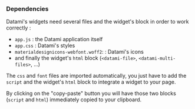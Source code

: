 ### Dependencies

Datami's widgets need several files and the widget's block in order to work correctly :

- `app.js` : the Datami application itself
- `app.css` : Datami's styles
- `materialdesignicons-webfont.woff2`: : Datami's icons
- and finally the widget's `html` block (`<datami-file>`, `<datami-multi-files>`, ...)

The `css` and `font` files are imported automatically, you just have to add the `script` and the widget's `html` block to integrate a widget to your page.

By clicking on the "copy-paste" button you will have those two blocks (`script` and `html`) immediately copied to your clipboard.
